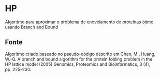 # HP
Algoritmo para aproximar o problema de enovelamento de proteínas ótimo, usando Branch and Bound

## Fonte
Algoritmo criado baseado no pseudo-código descrito em Chen, M., Huang, W.-Q. A branch and bound algorithm for the protein folding problem in the HP lattice model (2005) Genomics, Proteomics and Bioinformatics, 3 (4), pp. 225-230.
